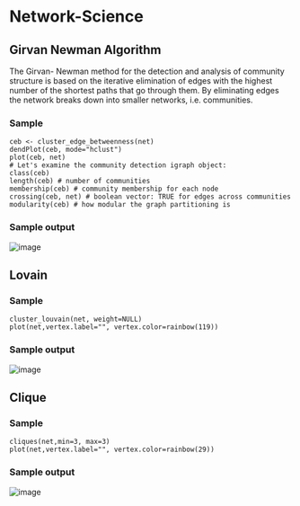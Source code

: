 # Network-Science

## Girvan Newman Algorithm

The Girvan- Newman method for the detection and analysis of community structure is based on the iterative elimination of edges with the highest number of the shortest paths that go through them. By eliminating edges the network breaks down into smaller networks, i.e. communities.


### Sample 
```
ceb <- cluster_edge_betweenness(net)
dendPlot(ceb, mode="hclust")
plot(ceb, net)
# Let's examine the community detection igraph object:
class(ceb)
length(ceb) # number of communities
membership(ceb) # community membership for each node
crossing(ceb, net) # boolean vector: TRUE for edges across communities
modularity(ceb) # how modular the graph partitioning is
```

### Sample output 

![image](https://user-images.githubusercontent.com/53899191/123135296-d4220f80-d47b-11eb-8502-e43bd48811d7.png)


## Lovain
### Sample 
```
cluster_louvain(net, weight=NULL)
plot(net,vertex.label="", vertex.color=rainbow(119))

```
### Sample output 

![image](https://user-images.githubusercontent.com/53899191/123135881-835ee680-d47c-11eb-8c72-e99ca1799a9d.png)


## Clique
### Sample 
```
cliques(net,min=3, max=3)
plot(net,vertex.label="", vertex.color=rainbow(29))

```
### Sample output 

![image](https://user-images.githubusercontent.com/53899191/123135923-91146c00-d47c-11eb-98ee-8dc1b0872bf5.png)
